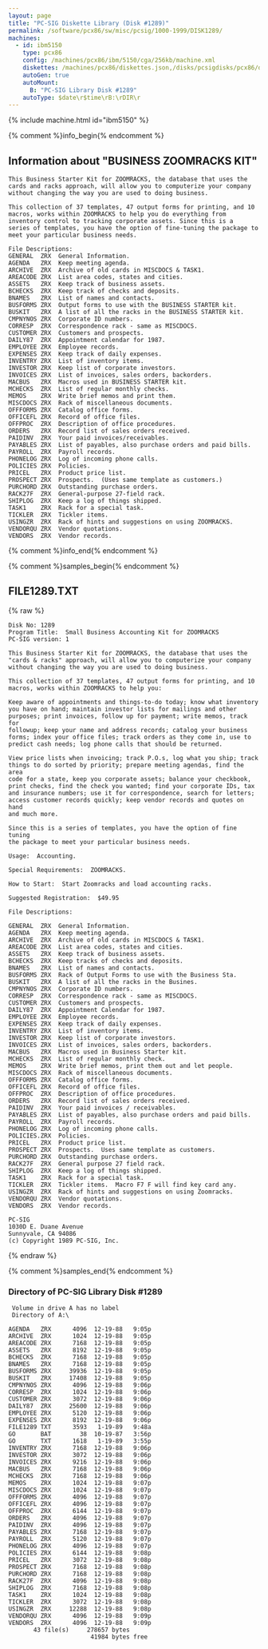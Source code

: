 ```yaml
---
layout: page
title: "PC-SIG Diskette Library (Disk #1289)"
permalink: /software/pcx86/sw/misc/pcsig/1000-1999/DISK1289/
machines:
  - id: ibm5150
    type: pcx86
    config: /machines/pcx86/ibm/5150/cga/256kb/machine.xml
    diskettes: /machines/pcx86/diskettes.json,/disks/pcsigdisks/pcx86/diskettes.json
    autoGen: true
    autoMount:
      B: "PC-SIG Library Disk #1289"
    autoType: $date\r$time\rB:\rDIR\r
---
```


{% include machine.html id="ibm5150" %}

{% comment %}info_begin{% endcomment %}

## Information about "BUSINESS ZOOMRACKS KIT"

    This Business Starter Kit for ZOOMRACKS, the database that uses the
    cards and racks approach, will allow you to computerize your company
    without changing the way you are used to doing business.
    
    This collection of 37 templates, 47 output forms for printing, and 10
    macros, works within ZOOMRACKS to help you do everything from
    inventory control to tracking corporate assets. Since this is a
    series of templates, you have the option of fine-tuning the package to
    meet your particular business needs.
    
    File Descriptions:
    GENERAL  ZRX  General Information.
    AGENDA   ZRX  Keep meeting agenda.
    ARCHIVE  ZRX  Archive of old cards in MISCDOCS & TASK1.
    AREACODE ZRX  List area codes, states and cities.
    ASSETS   ZRX  Keep track of business assets.
    BCHECKS  ZRX  Keep track of checks and deposits.
    BNAMES   ZRX  List of names and contacts.
    BUSFORMS ZRX  Output forms to use with the BUSINESS STARTER kit.
    BUSKIT   ZRX  A list of all the racks in the BUSINESS STARTER kit.
    CMPNYNOS ZRX  Corporate ID numbers.
    CORRESP  ZRX  Correspondence rack - same as MISCDOCS.
    CUSTOMER ZRX  Customers and prospects.
    DAILY87  ZRX  Appointment calendar for 1987.
    EMPLOYEE ZRX  Employee records.
    EXPENSES ZRX  Keep track of daily expenses.
    INVENTRY ZRX  List of inventory items.
    INVESTOR ZRX  Keep list of corporate investors.
    INVOICES ZRX  List of invoices, sales orders, backorders.
    MACBUS   ZRX  Macros used in BUSINESS STARTER kit.
    MCHECKS  ZRX  List of regular monthly checks.
    MEMOS    ZRX  Write brief memos and print them.
    MISCDOCS ZRX  Rack of miscellaneous documents.
    OFFFORMS ZRX  Catalog office forms.
    OFFICEFL ZRX  Record of office files.
    OFFPROC  ZRX  Description of office procedures.
    ORDERS   ZRX  Record list of sales orders received.
    PAIDINV  ZRX  Your paid invoices/receivables.
    PAYABLES ZRX  List of payables, also purchase orders and paid bills.
    PAYROLL  ZRX  Payroll records.
    PHONELOG ZRX  Log of incoming phone calls.
    POLICIES ZRX  Policies.
    PRICEL   ZRX  Product price list.
    PROSPECT ZRX  Prospects.  (Uses same template as customers.)
    PURCHORD ZRX  Outstanding purchase orders.
    RACK27F  ZRX  General-purpose 27-field rack.
    SHIPLOG  ZRX  Keep a log of things shipped.
    TASK1    ZRX  Rack for a special task.
    TICKLER  ZRX  Tickler items.
    USINGZR  ZRX  Rack of hints and suggestions on using ZOOMRACKS.
    VENDORQU ZRX  Vendor quotations.
    VENDORS  ZRX  Vendor records.
{% comment %}info_end{% endcomment %}

{% comment %}samples_begin{% endcomment %}

## FILE1289.TXT

{% raw %}
```
Disk No: 1289
Program Title:  Small Business Accounting Kit for ZOOMRACKS
PC-SIG version: 1

This Business Starter Kit for ZOOMRACKS, the database that uses the
"cards & racks" approach, will allow you to computerize your company
without changing the way you are used to doing business.

This collection of 37 templates, 47 output forms for printing, and 10
macros, works within ZOOMRACKS to help you:

Keep aware of appointments and things-to-do today; know what inventory
you have on hand; maintain investor lists for mailings and other
purposes; print invoices, follow up for payment; write memos, track for
followup; keep your name and address records; catalog your business
forms; index your office files; track orders as they come in, use to
predict cash needs; log phone calls that should be returned.

View price lists when invoicing; track P.O.s, log what you ship; track
things to do sorted by priority; prepare meeting agendas, find the area
code for a state, keep you corporate assets; balance your checkbook,
print checks, find the check you wanted; find your corporate IDs, tax
and insurance numbers; use it for correspondence, search for letters;
access customer records quickly; keep vendor records and quotes on hand
and much more.

Since this is a series of templates, you have the option of fine tuning
the package to meet your particular business needs.

Usage:  Accounting.

Special Requirements:  ZOOMRACKS.

How to Start:  Start Zoomracks and load accounting racks.

Suggested Registration:  $49.95

File Descriptions:

GENERAL  ZRX  General Information.
AGENDA   ZRX  Keep meeting agenda.
ARCHIVE  ZRX  Archive of old cards in MISCDOCS & TASK1.
AREACODE ZRX  List area codes, states and cities.
ASSETS   ZRX  Keep track of business assets.
BCHECKS  ZRX  Keep tracks of checks and deposits.
BNAMES   ZRX  List of names and contacts.
BUSFORMS ZRX  Rack of Output Forms to use with the Business Sta.
BUSKIT   ZRX  A list of all the racks in the Busines.
CMPNYNOS ZRX  Corporate ID numbers.
CORRESP  ZRX  Correspondence rack - same as MISCDOCS.
CUSTOMER ZRX  Customers and prospects.
DAILY87  ZRX  Appointment Calendar for 1987.
EMPLOYEE ZRX  Employee records.
EXPENSES ZRX  Keep track of daily expenses.
INVENTRY ZRX  List of inventory items.
INVESTOR ZRX  Keep list of corporate investors.
INVOICES ZRX  List of invoices, sales orders, backorders.
MACBUS   ZRX  Macros used in Business Starter kit.
MCHECKS  ZRX  List of regular monthly check.
MEMOS    ZRX  Write brief memos, print them out and let people.
MISCDOCS ZRX  Rack of miscellaneous documents.
OFFFORMS ZRX  Catalog office forms.
OFFICEFL ZRX  Record of office files.
OFFPROC  ZRX  Description of office procedures.
ORDERS   ZRX  Record list of sales orders received.
PAIDINV  ZRX  Your paid invoices / receivables.
PAYABLES ZRX  List of payables, also purchase orders and paid bills.
PAYROLL  ZRX  Payroll records.
PHONELOG ZRX  Log of incoming phone calls.
POLICIES.ZRX  Policies.
PRICEL   ZRX  Product price list.
PROSPECT ZRX  Prospects.  Uses same template as customers.
PURCHORD ZRX  Outstanding purchase orders.
RACK27F  ZRX  General purpose 27 field rack.
SHIPLOG  ZRX  Keep a log of things shipped.
TASK1    ZRX  Rack for a special task.
TICKLER  ZRX  Tickler items.  Macro F7 F will find key card any.
USINGZR  ZRX  Rack of hints and suggestions on using Zoomracks.
VENDORQU ZRX  Vendor quotations.
VENDORS  ZRX  Vendor records.

PC-SIG
1030D E. Duane Avenue
Sunnyvale, CA 94086
(c) Copyright 1989 PC-SIG, Inc.

```
{% endraw %}

{% comment %}samples_end{% endcomment %}

### Directory of PC-SIG Library Disk #1289

     Volume in drive A has no label
     Directory of A:\

    AGENDA   ZRX      4096  12-19-88   9:05p
    ARCHIVE  ZRX      1024  12-19-88   9:05p
    AREACODE ZRX      7168  12-19-88   9:05p
    ASSETS   ZRX      8192  12-19-88   9:05p
    BCHECKS  ZRX      7168  12-19-88   9:05p
    BNAMES   ZRX      7168  12-19-88   9:05p
    BUSFORMS ZRX     39936  12-19-88   9:05p
    BUSKIT   ZRX     17408  12-19-88   9:05p
    CMPNYNOS ZRX      4096  12-19-88   9:06p
    CORRESP  ZRX      1024  12-19-88   9:06p
    CUSTOMER ZRX      3072  12-19-88   9:06p
    DAILY87  ZRX     25600  12-19-88   9:06p
    EMPLOYEE ZRX      5120  12-19-88   9:06p
    EXPENSES ZRX      8192  12-19-88   9:06p
    FILE1289 TXT      3593   1-19-89   9:48a
    GO       BAT        38  10-19-87   3:56p
    GO       TXT      1618   1-19-89   3:55p
    INVENTRY ZRX      7168  12-19-88   9:06p
    INVESTOR ZRX      3072  12-19-88   9:06p
    INVOICES ZRX      9216  12-19-88   9:06p
    MACBUS   ZRX      7168  12-19-88   9:06p
    MCHECKS  ZRX      7168  12-19-88   9:06p
    MEMOS    ZRX      1024  12-19-88   9:07p
    MISCDOCS ZRX      1024  12-19-88   9:07p
    OFFFORMS ZRX      4096  12-19-88   9:07p
    OFFICEFL ZRX      4096  12-19-88   9:07p
    OFFPROC  ZRX      6144  12-19-88   9:07p
    ORDERS   ZRX      4096  12-19-88   9:07p
    PAIDINV  ZRX      4096  12-19-88   9:07p
    PAYABLES ZRX      7168  12-19-88   9:07p
    PAYROLL  ZRX      5120  12-19-88   9:07p
    PHONELOG ZRX      4096  12-19-88   9:07p
    POLICIES ZRX      6144  12-19-88   9:08p
    PRICEL   ZRX      3072  12-19-88   9:08p
    PROSPECT ZRX      7168  12-19-88   9:08p
    PURCHORD ZRX      7168  12-19-88   9:08p
    RACK27F  ZRX      4096  12-19-88   9:08p
    SHIPLOG  ZRX      7168  12-19-88   9:08p
    TASK1    ZRX      1024  12-19-88   9:08p
    TICKLER  ZRX      3072  12-19-88   9:08p
    USINGZR  ZRX     12288  12-19-88   9:08p
    VENDORQU ZRX      4096  12-19-88   9:09p
    VENDORS  ZRX      4096  12-19-88   9:09p
           43 file(s)     278657 bytes
                           41984 bytes free
